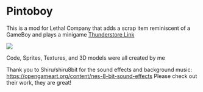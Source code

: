 # Pintoboy
This is a mod for Lethal Company that adds a scrap item reminiscent of a GameBoy and plays a minigame
[Thunderstore Link](https://thunderstore.io/c/lethal-company/p/Pinta/PintoBoy/)

![](https://github.com/cpinta/PintoBoy-LethalCompanyMod/blob/master/Lethal%20Jumpany%20Gameplay%20ingame.gif)

Code, Sprites, Textures, and 3D models were all created by me

Thank you to Shiru/shiru8bit for the sound effects and background music: https://opengameart.org/content/nes-8-bit-sound-effects
Please check out their work, they are great!

